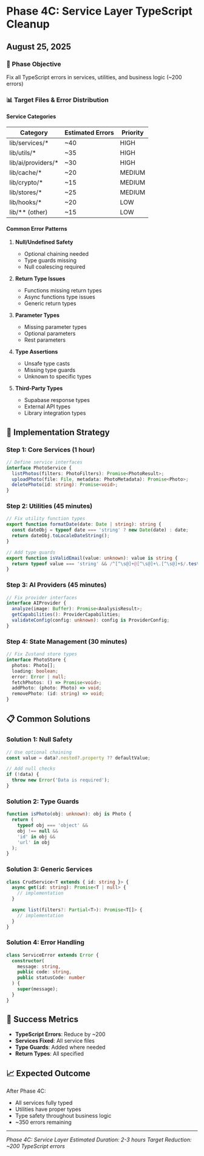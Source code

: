 # Phase 4C: Service Layer TypeScript Cleanup
## August 25, 2025

### 🎯 Phase Objective
Fix all TypeScript errors in services, utilities, and business logic (~200 errors)

### 📊 Target Files & Error Distribution

#### Service Categories
| Category | Estimated Errors | Priority |
|----------|-----------------|----------|
| lib/services/* | ~40 | HIGH |
| lib/utils/* | ~35 | HIGH |
| lib/ai/providers/* | ~30 | HIGH |
| lib/cache/* | ~20 | MEDIUM |
| lib/crypto/* | ~15 | MEDIUM |
| lib/stores/* | ~25 | MEDIUM |
| lib/hooks/* | ~20 | LOW |
| lib/** (other) | ~15 | LOW |

#### Common Error Patterns
1. **Null/Undefined Safety**
   - Optional chaining needed
   - Type guards missing
   - Null coalescing required

2. **Return Type Issues**
   - Functions missing return types
   - Async functions type issues
   - Generic return types

3. **Parameter Types**
   - Missing parameter types
   - Optional parameters
   - Rest parameters

4. **Type Assertions**
   - Unsafe type casts
   - Missing type guards
   - Unknown to specific types

5. **Third-Party Types**
   - Supabase response types
   - External API types
   - Library integration types

## 🔧 Implementation Strategy

### Step 1: Core Services (1 hour)
```typescript
// Define service interfaces
interface PhotoService {
  listPhotos(filters: PhotoFilters): Promise<PhotoResult>;
  uploadPhoto(file: File, metadata: PhotoMetadata): Promise<Photo>;
  deletePhoto(id: string): Promise<void>;
}
```

### Step 2: Utilities (45 minutes)
```typescript
// Fix utility function types
export function formatDate(date: Date | string): string {
  const dateObj = typeof date === 'string' ? new Date(date) : date;
  return dateObj.toLocaleDateString();
}

// Add type guards
export function isValidEmail(value: unknown): value is string {
  return typeof value === 'string' && /^[^\s@]+@[^\s@]+\.[^\s@]+$/.test(value);
}
```

### Step 3: AI Providers (45 minutes)
```typescript
// Fix provider interfaces
interface AIProvider {
  analyze(image: Buffer): Promise<AnalysisResult>;
  getCapabilities(): ProviderCapabilities;
  validateConfig(config: unknown): config is ProviderConfig;
}
```

### Step 4: State Management (30 minutes)
```typescript
// Fix Zustand store types
interface PhotoStore {
  photos: Photo[];
  loading: boolean;
  error: Error | null;
  fetchPhotos: () => Promise<void>;
  addPhoto: (photo: Photo) => void;
  removePhoto: (id: string) => void;
}
```

## 📋 Common Solutions

### Solution 1: Null Safety
```typescript
// Use optional chaining
const value = data?.nested?.property ?? defaultValue;

// Add null checks
if (!data) {
  throw new Error('Data is required');
}
```

### Solution 2: Type Guards
```typescript
function isPhoto(obj: unknown): obj is Photo {
  return (
    typeof obj === 'object' &&
    obj !== null &&
    'id' in obj &&
    'url' in obj
  );
}
```

### Solution 3: Generic Services
```typescript
class CrudService<T extends { id: string }> {
  async get(id: string): Promise<T | null> {
    // implementation
  }

  async list(filters?: Partial<T>): Promise<T[]> {
    // implementation
  }
}
```

### Solution 4: Error Handling
```typescript
class ServiceError extends Error {
  constructor(
    message: string,
    public code: string,
    public statusCode: number
  ) {
    super(message);
  }
}
```

## 🎯 Success Metrics

- **TypeScript Errors**: Reduce by ~200
- **Services Fixed**: All service files
- **Type Guards**: Added where needed
- **Return Types**: All specified

## 📈 Expected Outcome

After Phase 4C:
- All services fully typed
- Utilities have proper types
- Type safety throughout business logic
- ~350 errors remaining

---

*Phase 4C: Service Layer*
*Estimated Duration: 2-3 hours*
*Target Reduction: ~200 TypeScript errors*